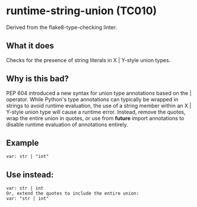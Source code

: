 # runtime-string-union (TC010)
Derived from the flake8-type-checking linter.
## What it does
Checks for the presence of string literals in X | Y-style union types.
## Why is this bad?
PEP 604 introduced a new syntax for union type annotations based on the
| operator.
While Python's type annotations can typically be wrapped in strings to
avoid runtime evaluation, the use of a string member within an X | Y-style
union type will cause a runtime error.
Instead, remove the quotes, wrap the entire union in quotes, or use
from __future__ import annotations to disable runtime evaluation of
annotations entirely.
## Example
```
var: str | "int"
```
## Use instead:
```
var: str | int
Or, extend the quotes to include the entire union:
var: "str | int"
```